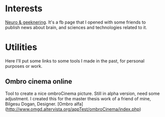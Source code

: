 # Interests
[Neuro & geeknering](https://www.facebook.com/neuromachinebrain/). It's a fb page that I opened with some friends to publish news about brain, and sciences and technologies related to it.

# Utilities
Here I'll put some links to some tools I made in the past, for personal purposes or work.

## Ombro cinema online
Tool to create a nice ombroCinema picture. Still in alpha version, need some adjustment. I created this for the master thesis work of a friend of mine, Bilgesu Dogan, Designer. 
[Ombro alfa]
(http://www.omgd.altervista.org/appTest/ombroCinema/index.php)
